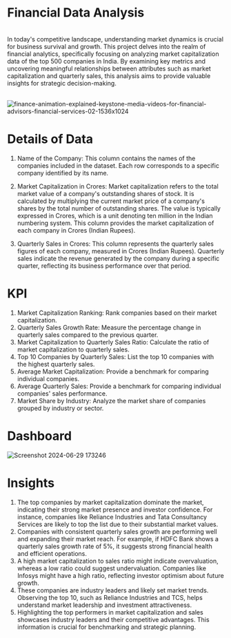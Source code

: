 # Financial Data Analysis
<br>
In today's competitive landscape, understanding market dynamics is crucial for business survival and growth. This project delves into the realm of financial analytics, specifically focusing on analyzing market capitalization data of the top 500 companies in India. By examining key metrics and uncovering meaningful relationships between attributes such as market capitalization and quarterly sales, this analysis aims to provide valuable insights for strategic decision-making.
<br><br>


![finance-animation-explained-keystone-media-videos-for-financial-advisors-financial-services-02-1536x1024](https://github.com/user-attachments/assets/bf5a8f75-f294-41b2-addc-f2c1c89a0b30)


# Details of Data
1. Name of the Company: This column contains the names of the companies included in the dataset. Each row corresponds to a specific company identified by its name.

2. Market Capitalization in Crores: Market capitalization refers to the total market value of a company's outstanding shares of stock. It is calculated by multiplying the current market price of a company's shares by the total number of outstanding shares. The value is typically expressed in Crores, which is a unit denoting ten million in the Indian numbering system. This column provides the market capitalization of each company in Crores (Indian Rupees).

3. Quarterly Sales in Crores: This column represents the quarterly sales figures of each company, measured in Crores (Indian Rupees). Quarterly sales indicate the revenue generated by the company during a specific quarter, reflecting its business performance over that period.

# KPI

1. Market Capitalization Ranking: Rank companies based on their market capitalization.
2. Quarterly Sales Growth Rate: Measure the percentage change in quarterly sales compared to the previous quarter.
3. Market Capitalization to Quarterly Sales Ratio: Calculate the ratio of market capitalization to quarterly sales.
4. Top 10 Companies by Quarterly Sales: List the top 10 companies with the highest quarterly sales.
5. Average Market Capitalization:  Provide a benchmark for comparing individual companies.
6. Average Quarterly Sales: Provide a benchmark for comparing individual companies' sales performance.
7. Market Share by Industry: Analyze the market share of companies grouped by industry or sector.


# Dashboard

![Screenshot 2024-06-29 173246](https://github.com/user-attachments/assets/8a4053be-caf8-4b07-8575-f61b73f8f5b8)


# Insights
1. The top companies by market capitalization dominate the market, indicating their strong market presence and investor confidence. For instance, companies like Reliance Industries and Tata Consultancy Services are likely to top the list due to their substantial market values.
2. Companies with consistent quarterly sales growth are performing well and expanding their market reach. For example, if HDFC Bank shows a quarterly sales growth rate of 5%, it suggests strong financial health and efficient operations.
3. A high market capitalization to sales ratio might indicate overvaluation, whereas a low ratio could suggest undervaluation. Companies like Infosys might have a high ratio, reflecting investor optimism about future growth.
4. These companies are industry leaders and likely set market trends. Observing the top 10, such as Reliance Industries and TCS, helps understand market leadership and investment attractiveness.
5. Highlighting the top performers in market capitalization and sales showcases industry leaders and their competitive advantages. This information is crucial for benchmarking and strategic planning.
